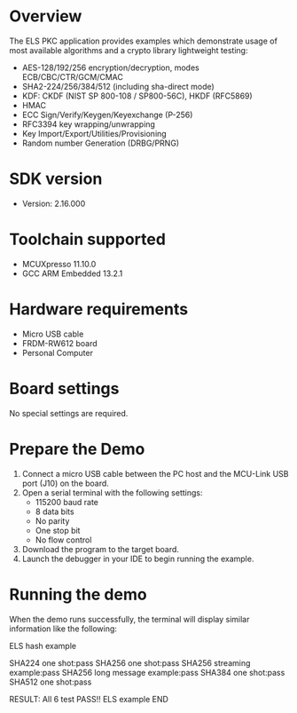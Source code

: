 Overview
========
The ELS PKC application provides examples which demonstrate usage of most available algorithms and a crypto library lightweight testing:
- AES-128/192/256 encryption/decryption, modes ECB/CBC/CTR/GCM/CMAC
- SHA2-224/256/384/512 (including sha-direct mode)
- KDF: CKDF (NIST SP 800-108 / SP800-56C), HKDF (RFC5869)
- HMAC
- ECC Sign/Verify/Keygen/Keyexchange (P-256)
- RFC3394 key wrapping/unwrapping
- Key Import/Export/Utilities/Provisioning
- Random number Generation (DRBG/PRNG)

SDK version
===========
- Version: 2.16.000

Toolchain supported
===================
- MCUXpresso  11.10.0
- GCC ARM Embedded  13.2.1

Hardware requirements
=====================
- Micro USB cable
- FRDM-RW612 board
- Personal Computer

Board settings
==============
No special settings are required.

Prepare the Demo
================
1.  Connect a micro USB cable between the PC host and the MCU-Link USB port (J10) on the board.
2.  Open a serial terminal with the following settings:
    - 115200 baud rate
    - 8 data bits
    - No parity
    - One stop bit
    - No flow control
3.  Download the program to the target board.
4.  Launch the debugger in your IDE to begin running the example.

Running the demo
================
When the demo runs successfully, the terminal will display similar information like the following:

ELS hash example

SHA224 one shot:pass
SHA256 one shot:pass
SHA256 streaming example:pass
SHA256 long message example:pass
SHA384 one shot:pass
SHA512 one shot:pass

RESULT: All 6 test PASS!!
ELS example END

